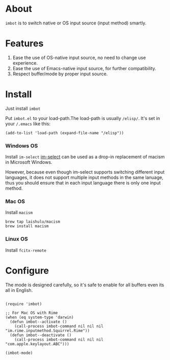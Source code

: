 # About
 `imbot` is to switch native or OS input source (input method) smartly.

# Features
1. Ease the use of OS-native input source, no need to change use experience.
2. Ease the use of Emacs-native input source, for further compatibility.
3. Respect buffer/mode by proper input source.

# Install

Just install `imbot`

Put `imbot.el` to your load-path.The load-path is usually `/elisp/`.
It's set in your `/.emacs` like this:
```
(add-to-list 'load-path (expand-file-name "/elisp"))

```

### Windows OS
Install `im-select`
[im-select](https://github.com/daipeihust/im-select) can be used as a drop-in replacement of macism in Microsoft Windows.

However, because even though im-select supports switching different input languages, it does not support multiple input methods in the same lanuage, thus you should ensure that in each input language there is only one input method.

### Mac OS
Install `macism`

```
brew tap laishulu/macism
brew install macism
```
### Linux OS
Install `fcitx-remote`

# Configure
The mode is designed carefully, so it's safe to enable for all buffers even
its all in English.


``` emacs-lisp

(require 'imbot)

;; For Mac OS with Rime
(when (eq system-type 'darwin)
  (defun imbot--activate ()
    (call-process imbot-command nil nil nil "im.rime.inputmethod.Squirrel.Rime"))
  (defun imbot--deactivate ()
    (call-process imbot-command nil nil nil "com.apple.keylayout.ABC")))

(imbot-mode)

```
